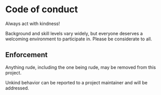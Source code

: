 # Code of conduct

Always act with kindness!

Background and skill levels vary widely, but everyone deserves a welcoming
environment to participate in. Please be considerate to all.

## Enforcement

Anything rude, including the one being rude, may be removed from this project.

Unkind behavior can be reported to a project maintainer and will be addressed.
